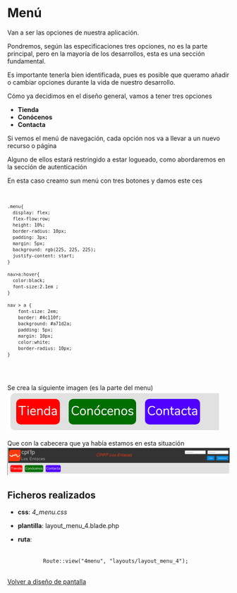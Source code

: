 # Menú

  Van a ser las opciones de nuestra aplicación.
  
  Pondremos, según las especificaciones tres opciones, no es la parte principal, pero en la mayoría de los desarrollos, esta es una sección fundamental.
  
  Es importante tenerla bien identificada, pues es posible que queramo añadir o cambiar opciones durante la vida de nuestro desarrollo.
  
  Cómo ya decidimos en el diseño general, vamos a tener tres opciones
   
   * __Tienda__
   * __Conócenos__
   * __Contacta__
   
   Si vemos el menú de navegación, cada opción nos va a llevar a un nuevo recurso o página
   
   Alguno de ellos estará restringido a estar logueado, como abordaremos en la sección de autenticación
  
  En esta caso creamo sun menú con tres botones y damos este ces
 <code>
   
    .menu{
      display: flex;
      flex-flow:row;
      height: 10%;
      border-radius: 10px;
      padding: 3px;
      margin: 5px;
      background: rgb(225, 225, 225);
      justify-content: start;
    }

    nav>a:hover{
      color:black;
      font-size:2.1em ;
    }
    
    nav > a {
        font-size: 2em;
        border: #4c110f;
        background: #a71d2a;
        padding: 5px;
        margin: 10px;
        color:white;
        border-radius: 10px;
    }
    
 </code>

 
 Se crea la siguiente imagen (es la parte del menu)
  ![Menu](./../public/imagenes/imagenes_apuntes/menu1.png)

 
 Que con la cabecera que ya había estamos en esta situación
 ![Menu](./../public/imagenes/imagenes_apuntes/menu.png)
 ## Ficheros realizados
 
  * __css__: *4_menu.css*
  * __plantilla__: layout_menu_4.blade.php
  * __ruta__: 
  
       <code>
            Route::view("4menu", "layouts/layout_menu_4");
       </code> 
 
 [Volver a diseño de pantalla](./../Doc/diseno_pantallas.md)
